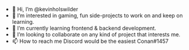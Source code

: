 - 👋 Hi, I’m @kevinholswilder
- 👀 I’m interested in gaming, fun side-projects to work on and keep on learning.
- 🌱 I’m currently learning frontend & backend development.
- 💞️ I’m looking to collaborate on any kind of project that interests me.
- 📫 How to reach me Discord would be the easiest Conan#1457

<!---
kevinholswilder/kevinholswilder is a ✨ special ✨ repository because its `README.md` (this file) appears on your GitHub profile.
You can click the Preview link to take a look at your changes.
--->

